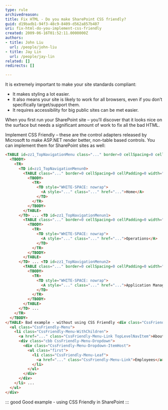 ```yaml
---
type: rule
archivedreason: 
title: Fix HTML - Do you make SharePoint CSS friendly?
guid: d19badb1-94f3-48c9-8409-d562a857b407
uri: fix-html-do-you-implement-css-friendly
created: 2009-06-16T01:52:11.0000000Z
authors:
- title: John Liu
  url: /people/john-liu
- title: Jay Lin
  url: /people/jay-lin
related: []
redirects: []

---
```


It is extremely important to make your site standards compliant:

* It makes styling a lot easier.
* It also means your site is likely to work for all browsers, even if you don’t specifically target/support them.
* It requires accessibility for big public sites can be met easier.


<!--endintro-->

When you first run your SharePoint site – you’ll discover that it looks nice on the surface but needs a significant amount of work to fix all the bad HTML.

Implement CSS Friendly – these are the control adapters released by Microsoft to make ASP.NET render better, non-table based controls. You can implement them for SharePoint sites as well:

``` html
<TABLE id=zz1_TopNavigationMenu class="..." border=0 cellSpacing=0 cellPadding=0>
  <TBODY>
    <TR>
      <TD id=zz1_TopNavigationMenun0>
        <TABLE class="..." border=0 cellSpacing=0 cellPadding=0 width="100%">
          <TBODY>
            <TR>
              <TD style="WHITE-SPACE: nowrap">
                <A style="..." class="..." href="...">Home</A>
              </TD>
            </TR>
          </TBODY>
        </TABLE>
      </TD> ... <TD id=zz1_TopNavigationMenun1>
        <TABLE class="..." border=0 cellSpacing=0 cellPadding=0 width="100%">
          <TBODY>
            <TR>
              <TD style="WHITE-SPACE: nowrap">
                <A style="..." class="..." href="...">Operations</A>
              </TD>
            </TR>
          </TBODY>
        </TABLE>
      </TD> ... <TD id=zz1_TopNavigationMenun2>
        <TABLE class="..." border=0 cellSpacing=0 cellPadding=0 width="100%">
          <TBODY>
            <TR>
              <TD style="WHITE-SPACE: nowrap">
                <A style="..." class="..." href="...">Application Management</A>
              </TD>
            </TR>
          </TBODY>
        </TABLE>
      </TD> ...
    </TR>
  </TBODY>
</TABLE> Bad example - without using CSS Friendly <div class="CssFriendly-Menu-Horizontal" id="zz1\_TopNavigationMenu">
  <ul class="CssFriendly-Menu">
    <li class="CssFriendly-Menu-WithChildren">
      <a href="..." class="CssFriendly-Menu-Link TopLevelNavItem">About Us</a>
      <div class="cbb CssFriendly-Menu-Dropdown">
        <div class="CssFriendly-Menu-Dropdown-ItemHost">
          <ul class="first">
            <li class="CssFriendly-Menu-Leaf">
              <a href="..." class="CssFriendly-Menu-Link">Employees</a>
            </li>
          </ul>
        </div>
      </div>
    </li> ...
  </ul>
</div>
```
::: good
Good example - using CSS Friendly in SharePoint
:::
